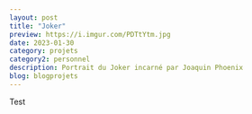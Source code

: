 ```yaml
---
layout: post
title: "Joker"
preview: https://i.imgur.com/PDTtYtm.jpg
date: 2023-01-30
category: projets 
category2: personnel
description: Portrait du Joker incarné par Joaquin Phoenix
blog: blogprojets
---
```


Test

